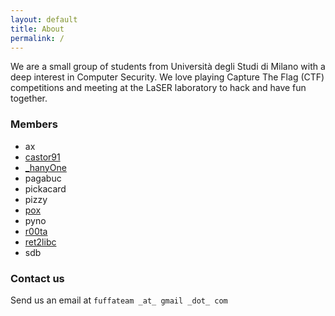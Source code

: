 ```yaml
---
layout: default
title: About
permalink: /
---
```


We are a small group of students from Università degli Studi di Milano with a
deep interest in Computer Security. We love playing Capture The Flag (CTF)
competitions and meeting at the LaSER laboratory to hack and have fun together.

### Members

* ax
* <a href="https://github.com/castor91" target="_blank">castor91</a>
* <a href="https://twitter.com/_hanyOne" target="_blank">_hanyOne</a>
* pagabuc
* pickacard
* pizzy
* <a href="https://twitter.com/_pox_" target="_blank">pox</a>
* pyno
* <a href="https://github.com/r00ta" target="_blank">r00ta</a>
* <a href="https://github.com/ret2libc" target="_blank">ret2libc</a>
* sdb

### Contact us

Send us an email at `fuffateam _at_ gmail _dot_ com`
